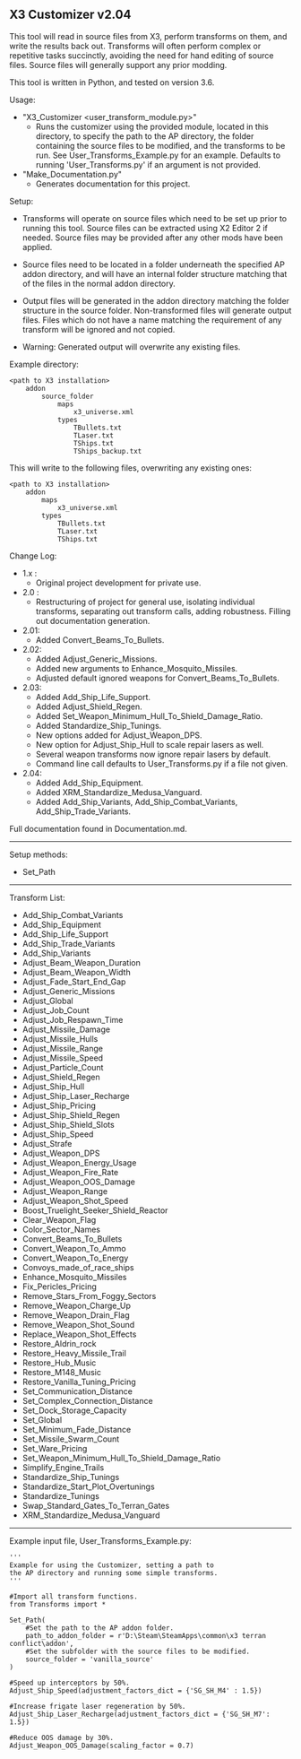 
X3 Customizer v2.04
------------------

This tool will read in source files from X3, perform transforms on them,
and write the results back out.  Transforms will often perform complex
or repetitive tasks succinctly, avoiding the need for hand editing of
source files.  Source files will generally support any prior modding.

This tool is written in Python, and tested on version 3.6.

Usage:
 * "X3_Customizer <user_transform_module.py>"
   - Runs the customizer using the provided module, located in this
     directory, to specify the path to the AP directory, the folder
     containing the source files to be modified, and the transforms
     to be run. See User_Transforms_Example.py for an example.
     Defaults to running 'User_Transforms.py' if an argument is 
     not provided.
 * "Make_Documentation.py"
   - Generates documentation for this project.

Setup:
  * Transforms will operate on source files which need to be set up
  prior to running this tool. Source files can be extracted using
  X2 Editor 2 if needed. Source files may be provided after any other 
  mods have been applied.

  * Source files need to be located in a folder underneath the 
  specified AP addon directory, and will have an internal folder
  structure matching that of the files in the normal addon directory.

  * Output files will be generated in the addon directory matching
  the folder structure in the source folder. Non-transformed files
  will generate output files. Files which do not have a name matching
  the requirement of any transform will be ignored and not copied.

  * Warning: Generated output will overwrite any existing files.

  Example directory:

    <path to X3 installation>
        addon
            source_folder
                maps
                    x3_universe.xml
                types
                    TBullets.txt
                    TLaser.txt
                    TShips.txt
                    TShips_backup.txt

   This will write to the following files, overwriting any
   existing ones:

    <path to X3 installation>
        addon
            maps
                x3_universe.xml
            types
                TBullets.txt
                TLaser.txt
                TShips.txt

Change Log:
 * 1.x :
   - Original project development for private use.
 * 2.0 :
   - Restructuring of project for general use, isolating individual
     transforms, separating out transform calls, adding robustness.
     Filling out documentation generation.
 * 2.01:
   - Added Convert_Beams_To_Bullets.
 * 2.02:
   - Added Adjust_Generic_Missions.
   - Added new arguments to Enhance_Mosquito_Missiles.
   - Adjusted default ignored weapons for Convert_Beams_To_Bullets.
 * 2.03:
   - Added Add_Ship_Life_Support.
   - Added Adjust_Shield_Regen.
   - Added Set_Weapon_Minimum_Hull_To_Shield_Damage_Ratio.
   - Added Standardize_Ship_Tunings.
   - New options added for Adjust_Weapon_DPS.
   - New option for Adjust_Ship_Hull to scale repair lasers as well.
   - Several weapon transforms now ignore repair lasers by default.
   - Command line call defaults to User_Transforms.py if a file not given.
 * 2.04:
   - Added Add_Ship_Equipment.
   - Added XRM_Standardize_Medusa_Vanguard.
   - Added Add_Ship_Variants, Add_Ship_Combat_Variants, Add_Ship_Trade_Variants.

Full documentation found in Documentation.md.

***

Setup methods:

  * Set_Path

***

Transform List:

 * Add_Ship_Combat_Variants
 * Add_Ship_Equipment
 * Add_Ship_Life_Support
 * Add_Ship_Trade_Variants
 * Add_Ship_Variants
 * Adjust_Beam_Weapon_Duration
 * Adjust_Beam_Weapon_Width
 * Adjust_Fade_Start_End_Gap
 * Adjust_Generic_Missions
 * Adjust_Global
 * Adjust_Job_Count
 * Adjust_Job_Respawn_Time
 * Adjust_Missile_Damage
 * Adjust_Missile_Hulls
 * Adjust_Missile_Range
 * Adjust_Missile_Speed
 * Adjust_Particle_Count
 * Adjust_Shield_Regen
 * Adjust_Ship_Hull
 * Adjust_Ship_Laser_Recharge
 * Adjust_Ship_Pricing
 * Adjust_Ship_Shield_Regen
 * Adjust_Ship_Shield_Slots
 * Adjust_Ship_Speed
 * Adjust_Strafe
 * Adjust_Weapon_DPS
 * Adjust_Weapon_Energy_Usage
 * Adjust_Weapon_Fire_Rate
 * Adjust_Weapon_OOS_Damage
 * Adjust_Weapon_Range
 * Adjust_Weapon_Shot_Speed
 * Boost_Truelight_Seeker_Shield_Reactor
 * Clear_Weapon_Flag
 * Color_Sector_Names
 * Convert_Beams_To_Bullets
 * Convert_Weapon_To_Ammo
 * Convert_Weapon_To_Energy
 * Convoys_made_of_race_ships
 * Enhance_Mosquito_Missiles
 * Fix_Pericles_Pricing
 * Remove_Stars_From_Foggy_Sectors
 * Remove_Weapon_Charge_Up
 * Remove_Weapon_Drain_Flag
 * Remove_Weapon_Shot_Sound
 * Replace_Weapon_Shot_Effects
 * Restore_Aldrin_rock
 * Restore_Heavy_Missile_Trail
 * Restore_Hub_Music
 * Restore_M148_Music
 * Restore_Vanilla_Tuning_Pricing
 * Set_Communication_Distance
 * Set_Complex_Connection_Distance
 * Set_Dock_Storage_Capacity
 * Set_Global
 * Set_Minimum_Fade_Distance
 * Set_Missile_Swarm_Count
 * Set_Ware_Pricing
 * Set_Weapon_Minimum_Hull_To_Shield_Damage_Ratio
 * Simplify_Engine_Trails
 * Standardize_Ship_Tunings
 * Standardize_Start_Plot_Overtunings
 * Standardize_Tunings
 * Swap_Standard_Gates_To_Terran_Gates
 * XRM_Standardize_Medusa_Vanguard

***

Example input file, User_Transforms_Example.py:

    '''
    Example for using the Customizer, setting a path to
    the AP directory and running some simple transforms.
    '''
    
    #Import all transform functions.
    from Transforms import *
    
    Set_Path(
        #Set the path to the AP addon folder.
        path_to_addon_folder = r'D:\Steam\SteamApps\common\x3 terran conflict\addon',
        #Set the subfolder with the source files to be modified.
        source_folder = 'vanilla_source'
    )
    
    #Speed up interceptors by 50%.
    Adjust_Ship_Speed(adjustment_factors_dict = {'SG_SH_M4' : 1.5})
    
    #Increase frigate laser regeneration by 50%.
    Adjust_Ship_Laser_Recharge(adjustment_factors_dict = {'SG_SH_M7': 1.5})
    
    #Reduce OOS damage by 30%.
    Adjust_Weapon_OOS_Damage(scaling_factor = 0.7)